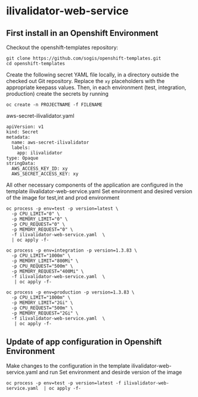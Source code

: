 # ilivalidator-web-service

## First install in an Openshift Environment
Checkout the openshift-templates repository:
```
git clone https://github.com/sogis/openshift-templates.git
cd openshift-templates
```
Create the following secret YAML file locally, in a directory outside the checked out Git repository. Replace the `xy` placeholders with the
appropriate keepass values. Then, in each environment (test, integration, production) create the secrets by running
```
oc create -n PROJECTNAME -f FILENAME
```
aws-secret-ilivalidator.yaml
```
apiVersion: v1
kind: Secret
metadata:
  name: aws-secret-ilivalidator
  labels:
    app: ilivalidator
type: Opaque
stringData:
  AWS_ACCESS_KEY_ID: xy
  AWS_SECRET_ACCESS_KEY: xy
```
All other necessary components of the application are configured in the template ilivalidator-web-service.yaml
Set environment and desired version of the image for test,int and prod environment
```
oc process -p env=test -p version=latest \
  -p CPU_LIMIT="0" \
  -p MEMORY_LIMIT="0" \
  -p CPU_REQUEST="0" \
  -p MEMORY_REQUEST="0" \
  -f ilivalidator-web-service.yaml  \
  | oc apply -f-
```
```
oc process -p env=integration -p version=1.3.83 \
  -p CPU_LIMIT="1000m" \
  -p MEMORY_LIMIT="800Mi" \
  -p CPU_REQUEST="500m" \
  -p MEMORY_REQUEST="400Mi" \
  -f ilivalidator-web-service.yaml  \
   | oc apply -f-
```
```
oc process -p env=production -p version=1.3.83 \
  -p CPU_LIMIT="1000m" \
  -p MEMORY_LIMIT="2Gi" \
  -p CPU_REQUEST="500m" \
  -p MEMORY_REQUEST="2Gi" \
  -f ilivalidator-web-service.yaml  \
   | oc apply -f-
```
## Update of app configuration in Openshift Environment

Make changes to the configuration in the template ilivalidator-web-service.yaml and run
Set environment and desirde version of the image
```
oc process -p env=test -p version=latest -f ilivalidator-web-service.yaml  | oc apply -f-
```
